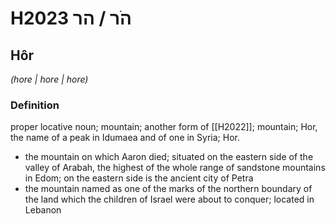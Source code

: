 # H2023 הֹר / הר

## Hôr

_(hore | hore | hore)_

### Definition

proper locative noun; mountain; another form of [[H2022]]; mountain; Hor, the name of a peak in Idumaea and of one in Syria; Hor.

- the mountain on which Aaron died; situated on the eastern side of the valley of Arabah, the highest of the whole range of sandstone mountains in Edom; on the eastern side is the ancient city of Petra
- the mountain named as one of the marks of the northern boundary of the land which the children of Israel were about to conquer; located in Lebanon
